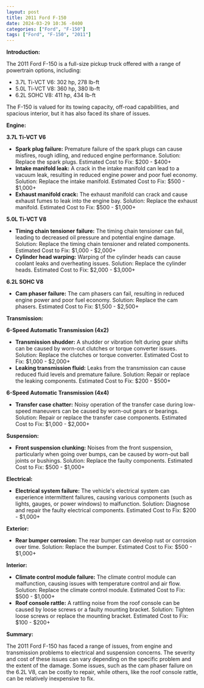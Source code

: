 ```yaml
---
layout: post
title: 2011 Ford F-150
date: 2024-03-29 10:36 -0400
categories: ["Ford", "F-150"]
tags: ["Ford", "F-150", "2011"]
---
```

**Introduction:**

The 2011 Ford F-150 is a full-size pickup truck offered with a range of powertrain options, including:

* 3.7L Ti-VCT V6: 302 hp, 278 lb-ft
* 5.0L Ti-VCT V8: 360 hp, 380 lb-ft
* 6.2L SOHC V8: 411 hp, 434 lb-ft

The F-150 is valued for its towing capacity, off-road capabilities, and spacious interior, but it has also faced its share of issues.

**Engine:**

**3.7L Ti-VCT V6**

* **Spark plug failure:** Premature failure of the spark plugs can cause misfires, rough idling, and reduced engine performance. Solution: Replace the spark plugs. Estimated Cost to Fix: $200 - $400+
* **Intake manifold leak:** A crack in the intake manifold can lead to a vacuum leak, resulting in reduced engine power and poor fuel economy. Solution: Replace the intake manifold. Estimated Cost to Fix: $500 - $1,000+
* **Exhaust manifold crack:** The exhaust manifold can crack and cause exhaust fumes to leak into the engine bay. Solution: Replace the exhaust manifold. Estimated Cost to Fix: $500 - $1,000+

**5.0L Ti-VCT V8**

* **Timing chain tensioner failure:** The timing chain tensioner can fail, leading to decreased oil pressure and potential engine damage. Solution: Replace the timing chain tensioner and related components. Estimated Cost to Fix: $1,000 - $2,000+
* **Cylinder head warping:** Warping of the cylinder heads can cause coolant leaks and overheating issues. Solution: Replace the cylinder heads. Estimated Cost to Fix: $2,000 - $3,000+

**6.2L SOHC V8**

* **Cam phaser failure:** The cam phasers can fail, resulting in reduced engine power and poor fuel economy. Solution: Replace the cam phasers. Estimated Cost to Fix: $1,500 - $2,500+

**Transmission:**

**6-Speed Automatic Transmission (4x2)**

* **Transmission shudder:** A shudder or vibration felt during gear shifts can be caused by worn-out clutches or torque converter issues. Solution: Replace the clutches or torque converter. Estimated Cost to Fix: $1,000 - $2,000+
* **Leaking transmission fluid:** Leaks from the transmission can cause reduced fluid levels and premature failure. Solution: Repair or replace the leaking components. Estimated Cost to Fix: $200 - $500+

**6-Speed Automatic Transmission (4x4)**

* **Transfer case chatter:** Noisy operation of the transfer case during low-speed maneuvers can be caused by worn-out gears or bearings. Solution: Repair or replace the transfer case components. Estimated Cost to Fix: $1,000 - $2,000+

**Suspension:**

* **Front suspension clunking:** Noises from the front suspension, particularly when going over bumps, can be caused by worn-out ball joints or bushings. Solution: Replace the faulty components. Estimated Cost to Fix: $500 - $1,000+

**Electrical:**

* **Electrical system failure:** The vehicle's electrical system can experience intermittent failures, causing various components (such as lights, gauges, or power windows) to malfunction. Solution: Diagnose and repair the faulty electrical components. Estimated Cost to Fix: $200 - $1,000+

**Exterior:**

* **Rear bumper corrosion:** The rear bumper can develop rust or corrosion over time. Solution: Replace the bumper. Estimated Cost to Fix: $500 - $1,000+

**Interior:**

* **Climate control module failure:** The climate control module can malfunction, causing issues with temperature control and air flow. Solution: Replace the climate control module. Estimated Cost to Fix: $500 - $1,000+
* **Roof console rattle:** A rattling noise from the roof console can be caused by loose screws or a faulty mounting bracket. Solution: Tighten loose screws or replace the mounting bracket. Estimated Cost to Fix: $100 - $200+

**Summary:**

The 2011 Ford F-150 has faced a range of issues, from engine and transmission problems to electrical and suspension concerns. The severity and cost of these issues can vary depending on the specific problem and the extent of the damage. Some issues, such as the cam phaser failure on the 6.2L V8, can be costly to repair, while others, like the roof console rattle, can be relatively inexpensive to fix.
